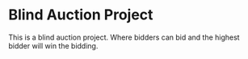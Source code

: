# Blind Auction Project
This is a blind auction project. Where bidders can bid and the highest bidder will win the bidding.
